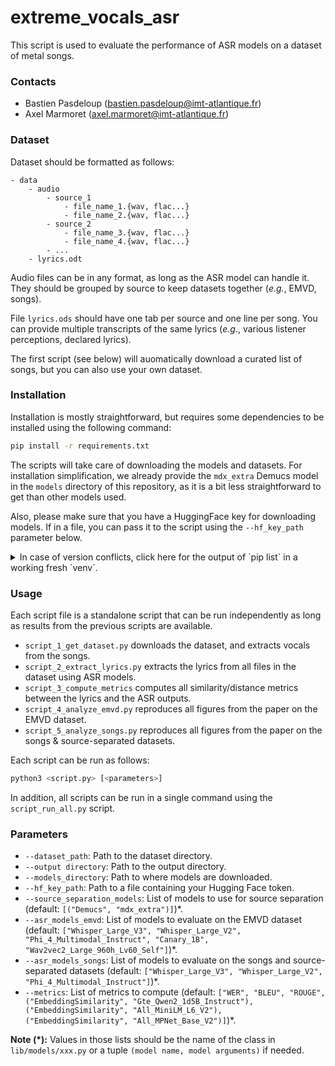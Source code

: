 # extreme_vocals_asr

This script is used to evaluate the performance of ASR models on a dataset of metal songs.

### Contacts

- Bastien Pasdeloup (bastien.pasdeloup@imt-atlantique.fr)
- Axel Marmoret (axel.marmoret@imt-atlantique.fr)

### Dataset

Dataset should be formatted as follows:
```
- data
    - audio
        - source_1
            - file_name_1.{wav, flac...}
            - file_name_2.{wav, flac...}
        - source_2
            - file_name_3.{wav, flac...}
            - file_name_4.{wav, flac...}
        - ...
    - lyrics.odt
```

Audio files can be in any format, as long as the ASR model can handle it.
They should be grouped by source to keep datasets together (*e.g.*, EMVD, songs).

File `lyrics.ods` should have one tab per source and one line per song.
You can provide multiple transcripts of the same lyrics (*e.g.*, various listener perceptions, declared lyrics).

The first script (see below) will auomatically download a curated list of songs, but you can also use your own dataset.

### Installation

Installation is mostly straightforward, but requires some dependencies to be installed using the following command:
```bash
pip install -r requirements.txt
```

The scripts will take care of downloading the models and datasets. For installation simplification, we already provide the `mdx_extra` Demucs model in the `models` directory of this repository, as it is a bit less straightforward to get than other models used. 

Also, please make sure that you have a HuggingFace key for downloading models. If in a file, you can pass it to the script using the `--hf_key_path` parameter below.

<details>
<summary>In case of version conflicts, click here for the output of `pip list` in a working fresh `venv`.</summary>

```bash
Package                  Version
------------------------ -----------
absl-py                  2.2.2
accelerate               1.6.0
aiohappyeyeballs         2.6.1
aiohttp                  3.11.18
aiosignal                1.3.2
alembic                  1.15.2
annotated-types          0.7.0
antlr4-python3-runtime   4.9.3
asttokens                3.0.0
attrs                    25.3.0
audioread                3.0.1
braceexpand              0.1.7
certifi                  2025.1.31
cffi                     1.17.1
charset-normalizer       3.4.1
click                    8.1.8
cloudpickle              3.1.1
colorama                 0.4.6
colorlog                 6.9.0
contourpy                1.3.2
cycler                   0.12.1
cytoolz                  1.0.1
datasets                 3.5.0
decorator                5.2.1
defusedxml               0.7.1
demucs                   4.0.1
dill                     0.3.8
Distance                 0.1.3
docker-pycreds           0.4.0
docopt                   0.6.2
dora_search              0.1.12
editdistance             0.8.1
einops                   0.8.1
evaluate                 0.4.3
executing                2.2.0
fiddle                   0.3.0
filelock                 3.18.0
fonttools                4.57.0
frozenlist               1.6.0
fsspec                   2024.12.0
future                   1.0.0
g2p-en                   2.1.0
gitdb                    4.0.12
GitPython                3.1.44
graphviz                 0.20.3
greenlet                 3.2.1
grpcio                   1.71.0
huggingface-hub          0.30.2
hydra-core               1.3.2
idna                     3.10
inflect                  7.5.0
intervaltree             3.1.0
ipython                  9.1.0
ipython_pygments_lexers  1.1.1
jedi                     0.19.2
Jinja2                   3.1.6
jiwer                    3.1.0
joblib                   1.4.2
julius                   0.2.7
kaldi-python-io          1.2.2
kaldiio                  2.18.1
kaleido                  0.2.1
kiwisolver               1.4.8
lameenc                  1.8.1
lazy_loader              0.4
Levenshtein              0.27.1
lhotse                   1.31.0
libcst                   1.7.0
librosa                  0.11.0
lightning                2.4.0
lightning-utilities      0.14.3
lilcom                   1.8.1
llvmlite                 0.44.0
loguru                   0.7.3
lxml                     5.4.0
Mako                     1.3.10
Markdown                 3.8
markdown-it-py           3.0.0
MarkupSafe               3.0.2
marshmallow              4.0.0
matplotlib               3.10.1
matplotlib-inline        0.1.7
mdurl                    0.1.2
mediapy                  1.1.6
more-itertools           10.7.0
mpmath                   1.3.0
msgpack                  1.1.0
multidict                6.4.3
multiprocess             0.70.16
narwhals                 1.36.0
nemo-toolkit             2.2.1
networkx                 3.4.2
nltk                     3.9.1
numba                    0.61.0
numpy                    2.1.3
nvidia-cublas-cu12       12.4.5.8
nvidia-cuda-cupti-cu12   12.4.127
nvidia-cuda-nvrtc-cu12   12.4.127
nvidia-cuda-runtime-cu12 12.4.127
nvidia-cudnn-cu12        9.1.0.70
nvidia-cufft-cu12        11.2.1.3
nvidia-curand-cu12       10.3.5.147
nvidia-cusolver-cu12     11.6.1.9
nvidia-cusparse-cu12     12.3.1.170
nvidia-cusparselt-cu12   0.6.2
nvidia-nccl-cu12         2.21.5
nvidia-nvjitlink-cu12    12.4.127
nvidia-nvtx-cu12         12.4.127
odfpy                    1.4.1
omegaconf                2.3.0
onnx                     1.17.0
openunmix                1.3.0
optuna                   4.3.0
packaging                24.2
pandas                   2.2.3
parso                    0.8.4
peft                     0.15.2
pexpect                  4.9.0
pillow                   11.2.1
pip                      24.0
plac                     1.4.5
platformdirs             4.3.7
plotly                   6.0.1
pooch                    1.8.2
portalocker              3.1.1
prompt_toolkit           3.0.51
propcache                0.3.1
protobuf                 3.20.3
psutil                   7.0.0
ptyprocess               0.7.0
pure_eval                0.2.3
pyannote.core            5.0.0
pyannote.database        5.1.3
pyannote.metrics         3.2.1
pyarrow                  19.0.1
pybind11                 2.13.6
pycparser                2.22
pydantic                 2.11.3
pydantic_core            2.33.1
pydub                    0.25.1
Pygments                 2.19.1
pyloudnorm               0.1.1
pyparsing                3.2.3
python-dateutil          2.9.0.post0
pytorch-lightning        2.5.1
pytz                     2025.2
PyYAML                   6.0.2
RapidFuzz                3.13.0
regex                    2024.11.6
requests                 2.32.3
resampy                  0.4.3
retrying                 1.3.4
rich                     14.0.0
rouge                    1.0.1
ruamel.yaml              0.18.10
ruamel.yaml.clib         0.2.12
sacrebleu                2.5.1
sacremoses               0.1.1
safetensors              0.5.3
scikit-learn             1.6.1
scipy                    1.15.2
sentencepiece            0.2.0
sentry-sdk               2.26.1
setproctitle             1.3.5
setuptools               79.0.0
shellingham              1.5.4
six                      1.17.0
smmap                    5.0.2
sortedcontainers         2.4.0
soundfile                0.13.1
sox                      1.5.0
soxr                     0.5.0.post1
SQLAlchemy               2.0.40
stack-data               0.6.3
submitit                 1.5.2
sympy                    1.13.1
tabulate                 0.9.0
tensorboard              2.19.0
tensorboard-data-server  0.7.2
termcolor                3.0.1
text-unidecode           1.3
texterrors               0.5.1
threadpoolctl            3.6.0
tokenizers               0.21.1
toolz                    1.0.0
torch                    2.6.0
torchaudio               2.6.0
torchmetrics             1.7.1
tqdm                     4.67.1
traitlets                5.14.3
transformers             4.48.3
treetable                0.2.5
triton                   3.2.0
typeguard                4.4.2
typer                    0.15.2
typing_extensions        4.13.2
typing-inspection        0.4.0
tzdata                   2025.2
urllib3                  2.4.0
wandb                    0.19.10
wcwidth                  0.2.13
webdataset               0.2.111
Werkzeug                 3.1.3
wget                     3.2
wrapt                    1.17.2
xxhash                   3.5.0
yarl                     1.20.0
yt-dlp                   2025.3.31
```

</details>

### Usage

Each script file is a standalone script that can be run independently as long as results from the previous scripts are available.

- `script_1_get_dataset.py` downloads the dataset, and extracts vocals from the songs.
- `script_2_extract_lyrics.py` extracts the lyrics from all files in the dataset using ASR models.
- `script_3_compute_metrics` computes all similarity/distance metrics between the lyrics and the ASR outputs. 
- `script_4_analyze_emvd.py` reproduces all figures from the paper on the EMVD dataset.
- `script_5_analyze_songs.py` reproduces all figures from the paper on the songs & source-separated datasets.

Each script can be run as follows:
```bash
python3 <script.py> [<parameters>]
```

In addition, all scripts can be run in a single command using the `script_run_all.py` script.

### Parameters

- `--dataset_path`: Path to the dataset directory.
- `--output directory`: Path to the output directory.
- `--models_directory`: Path to where models are downloaded.
- `--hf_key_path`: Path to a file containing your Hugging Face token.
- `--source_separation_models`: List of models to use for source separation (default: `[("Demucs", "mdx_extra")]`)*.
- `--asr_models_emvd`: List of models to evaluate on the EMVD dataset (default: `["Whisper_Large_V3", "Whisper_Large_V2", "Phi_4_Multimodal_Instruct", "Canary_1B", "Wav2vec2_Large_960h_Lv60_Self"]`)*.
- `--asr_models_songs`: List of models to evaluate on the songs and source-separated datasets (default: `["Whisper_Large_V3", "Whisper_Large_V2", "Phi_4_Multimodal_Instruct"]`)*. 
- `--metrics`: List of metrics to compute (default: `["WER", "BLEU", "ROUGE", ("EmbeddingSimilarity", "Gte_Qwen2_1d5B_Instruct"), ("EmbeddingSimilarity", "All_MiniLM_L6_V2"), ("EmbeddingSimilarity", "All_MPNet_Base_V2")]`)*.

**Note (*):** Values in those lists should be the name of the class in `lib/models/xxx.py` or a tuple `(model name, model arguments)` if needed.